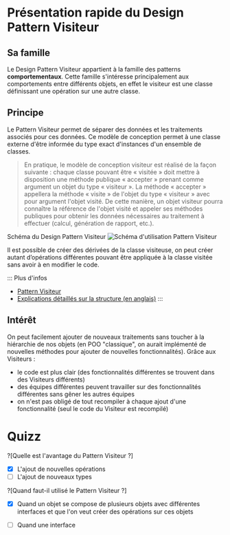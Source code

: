 # Présentation rapide du Design Pattern Visiteur

## Sa famille

Le Design Pattern Visiteur appartient à la famille des patterns **comportementaux**. Cette famille s'intéresse principalement aux comportements entre différents objets, en effet le visiteur est une classe définissant une opération sur une autre classe.

## Principe
 
Le Pattern Visiteur permet de séparer des données et les traitements associés pour ces données. Ce modèle de conception permet à une classe externe d'être informée du type exact d'instances d'un ensemble de classes.

> En pratique, le modèle de conception visiteur est réalisé de la façon suivante : chaque classe pouvant être « visitée » doit mettre à disposition une méthode publique « accepter » prenant comme argument un objet du type « visiteur ». La méthode « accepter » appellera la méthode « visite » de l'objet du type « visiteur » avec pour argument l'objet visité. De cette manière, un objet visiteur pourra connaître la référence de l'objet visité et appeler ses méthodes publiques pour obtenir les données nécessaires au traitement à effectuer (calcul, génération de rapport, etc.). 


Schéma du Design Pattern Visiteur
![Schéma d'utilisation Pattern Visiteur](https://upload.wikimedia.org/wikipedia/commons/f/fc/Visitorpattern.png)

Il est possible de créer des dérivées de la classe visiteuse, on peut créer autant d’opérations différentes pouvant être appliquée à la classe visitée sans avoir à en modifier le code.

::: Plus d'infos
+ [Pattern Visiteur](https://fr.wikipedia.org/wiki/Visiteur_(patron_de_conception))
+ [Explications détaillés sur la structure (en anglais)](https://sourcemaking.com/design_patterns/visitor)
:::

## Intérêt

On peut facilement ajouter de nouveaux traitements sans toucher à la hiérarchie de nos objets (en POO "classique", on aurait implémenté de nouvelles méthodes pour ajouter de nouvelles fonctionnalités). Grâce aux Visiteurs :

   + le code est plus clair (des fonctionnalités différentes se trouvent dans des Visiteurs différents)
   + des équipes différentes peuvent travailler sur des fonctionnalités différentes sans gêner les autres équipes
   + on n'est pas obligé de tout recompiler à chaque ajout d'une fonctionnalité (seul le code du Visiteur est recompilé)


# Quizz

?[Quelle est l'avantage du Pattern Visiteur ?]
-[X] L'ajout de nouvelles opérations
-[ ] L'ajout de nouveaux types

?[Quand faut-il utilisé le Pattern Visiteur ?]
-[X] Quand un objet se compose de plusieurs objets avec différentes interfaces et que l'on veut créer des opérations sur ces objets
-[ ] Quand une interface


